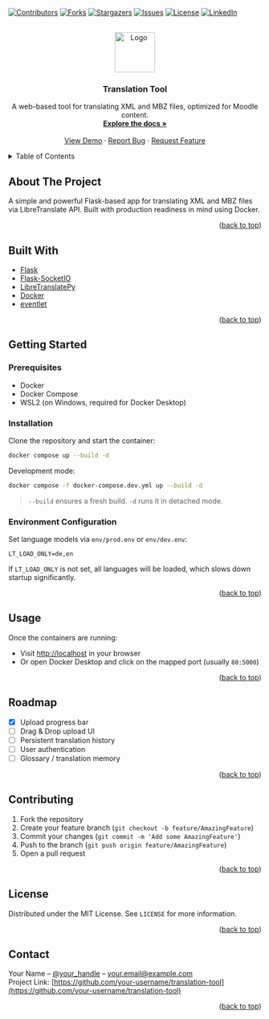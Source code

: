 <a id="readme-top"></a>

<!-- PROJECT SHIELDS -->
[![Contributors][contributors-shield]][contributors-url]
[![Forks][forks-shield]][forks-url]
[![Stargazers][stars-shield]][stars-url]
[![Issues][issues-shield]][issues-url]
[![License][license-shield]][license-url]
[![LinkedIn][linkedin-shield]][linkedin-url]

<!-- PROJECT LOGO -->
<br />
<div align="center">
  <a href="https://github.com/your-username/translation-tool">
    <img src="images/logo.png" alt="Logo" width="80" height="80">
  </a>

<h3 align="center">Translation Tool</h3>

  <p align="center">
    A web-based tool for translating XML and MBZ files, optimized for Moodle content.
    <br />
    <a href="https://github.com/your-username/translation-tool"><strong>Explore the docs »</strong></a>
    <br />
    <br />
    <a href="https://github.com/your-username/translation-tool">View Demo</a>
    ·
    <a href="https://github.com/your-username/translation-tool/issues/new?labels=bug">Report Bug</a>
    ·
    <a href="https://github.com/your-username/translation-tool/issues/new?labels=enhancement">Request Feature</a>
  </p>
</div>

<!-- TABLE OF CONTENTS -->
<details>
  <summary>Table of Contents</summary>
  <ol>
    <li><a href="#about-the-project">About The Project</a></li>
    <li><a href="#built-with">Built With</a></li>
    <li><a href="#getting-started">Getting Started</a></li>
    <li><a href="#usage">Usage</a></li>
    <li><a href="#roadmap">Roadmap</a></li>
    <li><a href="#contributing">Contributing</a></li>
    <li><a href="#license">License</a></li>
    <li><a href="#contact">Contact</a></li>
  </ol>
</details>

## About The Project

A simple and powerful Flask-based app for translating XML and MBZ files via LibreTranslate API. Built with production readiness in mind using Docker.

<p align="right">(<a href="#readme-top">back to top</a>)</p>

## Built With

* [Flask](https://flask.palletsprojects.com/)
* [Flask-SocketIO](https://flask-socketio.readthedocs.io/)
* [LibreTranslatePy](https://pypi.org/project/libretranslatepy/)
* [Docker](https://www.docker.com/)
* [eventlet](https://pypi.org/project/eventlet/)

<p align="right">(<a href="#readme-top">back to top</a>)</p>

## Getting Started

### Prerequisites

- Docker
- Docker Compose
- WSL2 (on Windows, required for Docker Desktop)

### Installation

Clone the repository and start the container:

```bash
docker compose up --build -d
```

Development mode:

```bash
docker compose -f docker-compose.dev.yml up --build -d
```

> `--build` ensures a fresh build. `-d` runs it in detached mode.

### Environment Configuration

Set language models via `env/prod.env` or `env/dev.env`:

```env
LT_LOAD_ONLY=de,en
```

If `LT_LOAD_ONLY` is not set, all languages will be loaded, which slows down startup significantly.

<p align="right">(<a href="#readme-top">back to top</a>)</p>

## Usage

Once the containers are running:

- Visit [http://localhost](http://localhost) in your browser
- Or open Docker Desktop and click on the mapped port (usually `80:5000`)

<p align="right">(<a href="#readme-top">back to top</a>)</p>

## Roadmap

- [X] Upload progress bar
- [ ] Drag & Drop upload UI
- [ ] Persistent translation history
- [ ] User authentication
- [ ] Glossary / translation memory

<p align="right">(<a href="#readme-top">back to top</a>)</p>

## Contributing

1. Fork the repository
2. Create your feature branch (`git checkout -b feature/AmazingFeature`)
3. Commit your changes (`git commit -m 'Add some AmazingFeature'`)
4. Push to the branch (`git push origin feature/AmazingFeature`)
5. Open a pull request

<p align="right">(<a href="#readme-top">back to top</a>)</p>

## License

Distributed under the MIT License. See `LICENSE` for more information.

<p align="right">(<a href="#readme-top">back to top</a>)</p>

## Contact

Your Name – [@your_handle](https://twitter.com/your_handle) – your.email@example.com  
Project Link: [https://github.com/your-username/translation-tool](https://github.com/your-username/translation-tool)

<p align="right">(<a href="#readme-top">back to top</a>)</p>

<!-- MARKDOWN LINKS & IMAGES -->
[contributors-shield]: https://img.shields.io/github/contributors/your-username/translation-tool.svg?style=for-the-badge
[contributors-url]: https://github.com/your-username/translation-tool/graphs/contributors
[forks-shield]: https://img.shields.io/github/forks/your-username/translation-tool.svg?style=for-the-badge
[forks-url]: https://github.com/your-username/translation-tool/network/members
[stars-shield]: https://img.shields.io/github/stars/your-username/translation-tool.svg?style=for-the-badge
[stars-url]: https://github.com/your-username/translation-tool/stargazers
[issues-shield]: https://img.shields.io/github/issues/your-username/translation-tool.svg?style=for-the-badge
[issues-url]: https://github.com/your-username/translation-tool/issues
[license-shield]: https://img.shields.io/github/license/your-username/translation-tool.svg?style=for-the-badge
[license-url]: https://github.com/your-username/translation-tool/blob/main/LICENSE
[linkedin-shield]: https://img.shields.io/badge/-LinkedIn-black.svg?style=for-the-badge&logo=linkedin&colorB=555
[linkedin-url]: https://linkedin.com/in/linkedin_username
